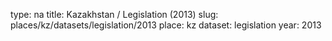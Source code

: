type: na
title: Kazakhstan / Legislation (2013)
slug: places/kz/datasets/legislation/2013
place: kz
dataset: legislation
year: 2013

